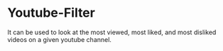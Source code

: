 # Youtube-Filter
It can be used to look at the most viewed, most liked, and most disliked videos on a given youtube channel.
